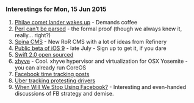 ### Interestings for Mon, 15 Jun 2015


1. [Philae comet lander wakes up](http://www.bbc.com/news/science-environment-33126885) - Demands coffee
2. [Perl can't be parsed](http://www.perlmonks.org/?node_id=663393) - the formal
proof (though we always knew it, really... right?)
3. [Spina CMS](http://www.spinacms.com) - New RoR CMS with a lot of ideas from
Refinery
4. [Public beta of iOS 9](http://beta.apple.com) - late July - Sign up to get it, if you dare
5. [Swift 2.0 open sourced](https://developer.apple.com/swift/blog/?id=29)
6. [xhyve](http://www.pagetable.com/?p=831) - Cool. xhyve hypervisor and virtualization for OSX Yosemite - you can already run CoreOS
7. [Facebook time tracking posts](http://www.theverge.com/2015/6/13/8775587/facebook-news-feed-uses-time-read-to-promote-posts)
8. [Uber tracking protesting drivers](http://www.theverge.com/2015/6/14/8778111/uber-threatens-to-fire-drivers-attending-protests-in-china)
9. [When Will We Stop Using Facebook?](http://www.thepinchandzoom.com/blog/2015/5/14/facebook-stop) -
Interesting and even-handed discussions of FB strategy and demise.
